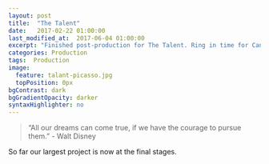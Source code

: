 ```yaml
---
layout: post
title:  "The Talent"
date:   2017-02-22 01:00:00
last_modified_at:  2017-06-04 01:00:00
excerpt: "Finished post-production for The Talent. Ring in time for Cannes sumbission."
categories: Production
tags:  Production
image:
  feature: talant-picasso.jpg
  topPosition: 0px
bgContrast: dark
bgGradientOpacity: darker
syntaxHighlighter: no
---
```


<blockquote class="largeQuote">&#8220;All our dreams can come true, if we have the courage to pursue them.&#8221; - Walt Disney</blockquote>

So far our largest project is now at the final stages. 

